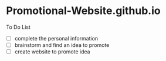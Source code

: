 # Promotional-Website.github.io

To Do List
- [ ] complete the personal information
- [ ] brainstorm and find an idea to promote
- [ ] create website to promote idea 
